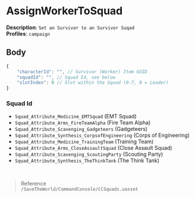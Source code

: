# AssignWorkerToSquad

**Description**: `Set an Survivor to an Survivor Suqad` \
**Profiles**: `campaign`

## Body

```js
{
    "characterId": "", // Survivor (Worker) Item GUID
    "squadId": "", // Squad Id, see below
    "slotIndex": 0 // Slot within the Squad (0-7, 0 = Leader)
}
```

### Squad Id

- `Squad_Attribute_Medicine_EMTSquad` (EMT Squad)
- `Squad_Attribute_Arms_FireTeamAlpha` (Fire Team Alpha)
- `Squad_Attribute_Scavenging_Gadgeteers` (Gadgeteers)
- `Squad_Attribute_Synthesis_CorpsofEngineering` (Corps of Engineering)
- `Squad_Attribute_Medicine_TrainingTeam` (Training Team)
- `Squad_Attribute_Arms_CloseAssaultSquad` (Close Assault Squad)
- `Squad_Attribute_Scavenging_ScoutingParty` (Scouting Party)
- `Squad_Attribute_Synthesis_TheThinkTank` (The Think Tank)

<br/>

> Reference \
> `/SaveTheWorld/CommandConsole/CCSquads.uasset`
